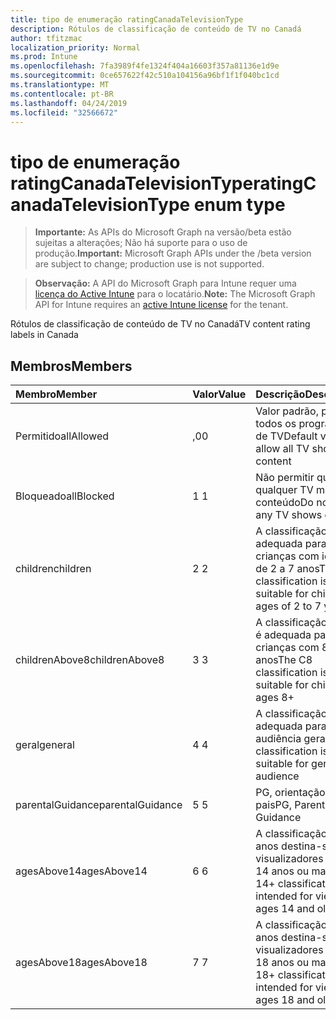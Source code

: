 ```yaml
---
title: tipo de enumeração ratingCanadaTelevisionType
description: Rótulos de classificação de conteúdo de TV no Canadá
author: tfitzmac
localization_priority: Normal
ms.prod: Intune
ms.openlocfilehash: 7fa3989f4fe1324f404a16603f357a81136e1d9e
ms.sourcegitcommit: 0ce657622f42c510a104156a96bf1f1f040bc1cd
ms.translationtype: MT
ms.contentlocale: pt-BR
ms.lasthandoff: 04/24/2019
ms.locfileid: "32566672"
---
```

# <a name="ratingcanadatelevisiontype-enum-type"></a><span data-ttu-id="7c92f-103">tipo de enumeração ratingCanadaTelevisionType</span><span class="sxs-lookup"><span data-stu-id="7c92f-103">ratingCanadaTelevisionType enum type</span></span>

> <span data-ttu-id="7c92f-104">**Importante:** As APIs do Microsoft Graph na versão/beta estão sujeitas a alterações; Não há suporte para o uso de produção.</span><span class="sxs-lookup"><span data-stu-id="7c92f-104">**Important:** Microsoft Graph APIs under the /beta version are subject to change; production use is not supported.</span></span>

> <span data-ttu-id="7c92f-105">**Observação:** A API do Microsoft Graph para Intune requer uma [licença do Active Intune](https://go.microsoft.com/fwlink/?linkid=839381) para o locatário.</span><span class="sxs-lookup"><span data-stu-id="7c92f-105">**Note:** The Microsoft Graph API for Intune requires an [active Intune license](https://go.microsoft.com/fwlink/?linkid=839381) for the tenant.</span></span>

<span data-ttu-id="7c92f-106">Rótulos de classificação de conteúdo de TV no Canadá</span><span class="sxs-lookup"><span data-stu-id="7c92f-106">TV content rating labels in Canada</span></span>

## <a name="members"></a><span data-ttu-id="7c92f-107">Membros</span><span class="sxs-lookup"><span data-stu-id="7c92f-107">Members</span></span>
|<span data-ttu-id="7c92f-108">Membro</span><span class="sxs-lookup"><span data-stu-id="7c92f-108">Member</span></span>|<span data-ttu-id="7c92f-109">Valor</span><span class="sxs-lookup"><span data-stu-id="7c92f-109">Value</span></span>|<span data-ttu-id="7c92f-110">Descrição</span><span class="sxs-lookup"><span data-stu-id="7c92f-110">Description</span></span>|
|:---|:---|:---|
|<span data-ttu-id="7c92f-111">Permitido</span><span class="sxs-lookup"><span data-stu-id="7c92f-111">allAllowed</span></span>|<span data-ttu-id="7c92f-112">,0</span><span class="sxs-lookup"><span data-stu-id="7c92f-112">0</span></span>|<span data-ttu-id="7c92f-113">Valor padrão, permitir todos os programas de TV</span><span class="sxs-lookup"><span data-stu-id="7c92f-113">Default value, allow all TV shows content</span></span>|
|<span data-ttu-id="7c92f-114">Bloqueado</span><span class="sxs-lookup"><span data-stu-id="7c92f-114">allBlocked</span></span>|<span data-ttu-id="7c92f-115">1 </span><span class="sxs-lookup"><span data-stu-id="7c92f-115">1</span></span>|<span data-ttu-id="7c92f-116">Não permitir que qualquer TV mostre conteúdo</span><span class="sxs-lookup"><span data-stu-id="7c92f-116">Do not allow any TV shows content</span></span>|
|<span data-ttu-id="7c92f-117">children</span><span class="sxs-lookup"><span data-stu-id="7c92f-117">children</span></span>|<span data-ttu-id="7c92f-118">2 </span><span class="sxs-lookup"><span data-stu-id="7c92f-118">2</span></span>|<span data-ttu-id="7c92f-119">A classificação C é adequada para crianças com idade de 2 a 7 anos</span><span class="sxs-lookup"><span data-stu-id="7c92f-119">The C classification is suitable for children ages of 2 to 7 years</span></span>|
|<span data-ttu-id="7c92f-120">childrenAbove8</span><span class="sxs-lookup"><span data-stu-id="7c92f-120">childrenAbove8</span></span>|<span data-ttu-id="7c92f-121">3 </span><span class="sxs-lookup"><span data-stu-id="7c92f-121">3</span></span>|<span data-ttu-id="7c92f-122">A classificação do C8 é adequada para crianças com 8 anos</span><span class="sxs-lookup"><span data-stu-id="7c92f-122">The C8 classification is suitable for children ages 8+</span></span>|
|<span data-ttu-id="7c92f-123">geral</span><span class="sxs-lookup"><span data-stu-id="7c92f-123">general</span></span>|<span data-ttu-id="7c92f-124">4 </span><span class="sxs-lookup"><span data-stu-id="7c92f-124">4</span></span>|<span data-ttu-id="7c92f-125">A classificação G é adequada para a audiência geral</span><span class="sxs-lookup"><span data-stu-id="7c92f-125">The G classification is suitable for general audience</span></span>|
|<span data-ttu-id="7c92f-126">parentalGuidance</span><span class="sxs-lookup"><span data-stu-id="7c92f-126">parentalGuidance</span></span>|<span data-ttu-id="7c92f-127">5 </span><span class="sxs-lookup"><span data-stu-id="7c92f-127">5</span></span>|<span data-ttu-id="7c92f-128">PG, orientação dos pais</span><span class="sxs-lookup"><span data-stu-id="7c92f-128">PG, Parental Guidance</span></span>|
|<span data-ttu-id="7c92f-129">agesAbove14</span><span class="sxs-lookup"><span data-stu-id="7c92f-129">agesAbove14</span></span>|<span data-ttu-id="7c92f-130">6 </span><span class="sxs-lookup"><span data-stu-id="7c92f-130">6</span></span>|<span data-ttu-id="7c92f-131">A classificação de 14 anos destina-se a visualizadores com 14 anos ou mais</span><span class="sxs-lookup"><span data-stu-id="7c92f-131">The 14+ classification is intended for viewers ages 14 and older</span></span>|
|<span data-ttu-id="7c92f-132">agesAbove18</span><span class="sxs-lookup"><span data-stu-id="7c92f-132">agesAbove18</span></span>|<span data-ttu-id="7c92f-133">7 </span><span class="sxs-lookup"><span data-stu-id="7c92f-133">7</span></span>|<span data-ttu-id="7c92f-134">A classificação de 18 anos destina-se a visualizadores com 18 anos ou mais</span><span class="sxs-lookup"><span data-stu-id="7c92f-134">The 18+ classification is intended for viewers ages 18 and older</span></span>|





